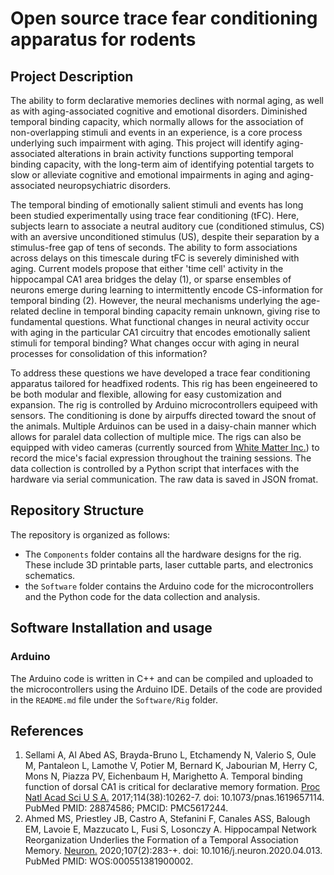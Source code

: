 # Open source trace fear conditioning apparatus for rodents

## Project Description

The ability to form declarative memories declines with normal aging, as well as with aging-associated cognitive and emotional disorders. Diminished temporal binding capacity, which normally allows for the association of non-overlapping stimuli and events in an experience, is a core process underlying such impairment with aging. This project will identify aging-associated alterations in brain activity functions supporting temporal binding capacity, with the long-term aim of identifying potential targets to slow or alleviate cognitive and emotional impairments in aging and aging-associated neuropsychiatric disorders.

The temporal binding of emotionally salient stimuli and events has long been studied experimentally using trace fear conditioning (tFC). Here, subjects learn to associate a neutral auditory cue (conditioned stimulus, CS) with an aversive unconditioned stimulus (US), despite their separation by a stimulus-free gap of tens of seconds. The ability to form associations across delays on this timescale during tFC is severely diminished with aging. Current models propose that either 'time cell' activity in the hippocampal CA1 area bridges the delay (1), or sparse ensembles of neurons emerge during learning to intermittently encode CS-information for temporal binding (2). However, the neural mechanisms underlying the age-related decline in temporal binding capacity remain unknown, giving rise to fundamental questions. What functional changes in neural activity occur with aging in the particular CA1 circuitry that encodes emotionally salient stimuli for temporal binding? What changes occur with aging in neural processes for consolidation of this information?

To address these questions we have developed a trace fear conditioning apparatus tailored for headfixed rodents. This rig has been engeineered to be both modular and flexible, allowing for easy customization and expansion. The rig is controlled by Arduino microcontrollers equipeed with sensors. The conditioning is done by airpuffs directed toward the snout of the animals. Multiple Arduinos can be used in a daisy-chain manner which allows for paralel data collection of multiple mice. The rigs can also be equipped with video cameras (currently sourced from [White Matter Inc.](https://white-matter.com/products/e3Vision)) to record the mice's facial expression throughout the training sessions. The data collection is controlled by a Python script that interfaces with the hardware via serial communication. The raw data is saved in JSON fromat.

## Repository Structure

The repository is organized as follows:

- The `Components` folder contains all the hardware designs for the rig. These include 3D printable parts, laser cuttable parts, and electronics schematics.
- the `Software` folder contains the Arduino code for the microcontrollers and the Python code for the data collection and analysis.

## Software Installation and usage

### Arduino

The Arduino code is written in C++ and can be compiled and uploaded to the microcontrollers using the Arduino IDE. Details of the code are provided in the `README.md` file under the `Software/Rig` folder.

## References

1. Sellami A, Al Abed AS, Brayda-Bruno L, Etchamendy N, Valerio S, Oule M, Pantaleon L, Lamothe V,
Potier M, Bernard K, Jabourian M, Herry C, Mons N, Piazza PV, Eichenbaum H, Marighetto A. Temporal
binding function of dorsal CA1 is critical for declarative memory formation. [Proc Natl Acad Sci U S A.](https://www.pnas.org/doi/10.1073/pnas.1619657114)
2017;114(38):10262-7. doi: 10.1073/pnas.1619657114. PubMed PMID: 28874586; PMCID: PMC5617244.
2. Ahmed MS, Priestley JB, Castro A, Stefanini F, Canales ASS, Balough EM, Lavoie E, Mazzucato L, Fusi
S, Losonczy A. Hippocampal Network Reorganization Underlies the Formation of a Temporal Association
Memory. [Neuron.](https://pubmed.ncbi.nlm.nih.gov/32392472/) 2020;107(2):283-+. doi: 10.1016/j.neuron.2020.04.013. PubMed PMID:
WOS:000551381900002.
